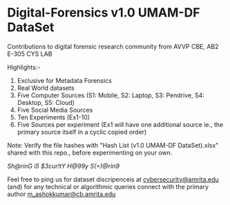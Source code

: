 # Digital-Forensics v1.0 UMAM-DF DataSet
Contributions to digital forensic research community from AVVP CBE, AB2 E-305 CYS LAB 

Highlights:-
1. Exclusive for Metadata Forensics
2. Real World datasets
3. Five Computer Sources (S1: Mobile, S2: Laptop, S3: Pendrive, S4: Desktop, S5: Cloud)
4. Five Social Media Sources
5. Ten Experiments (Ex1-10)
6. Five Sources per experiment (Ex1 will have one additional source ie., the primary source itself in a cyclic copied order)

Note: Verify the file hashes with "Hash List (v1.0 UMAM-DF DataSet).xlsx" shared with this repo., before experimenting on your own.

*Sh@rinG i5 $3cur!tY*
*H@99y S(=)@rin9*

Feel free to ping us for dataset discripenceis at cybersecurity@amrita.edu (and) for any technical or algorithmic queries connect with the primary author m_ashokkumar@cb.amrita.edu
